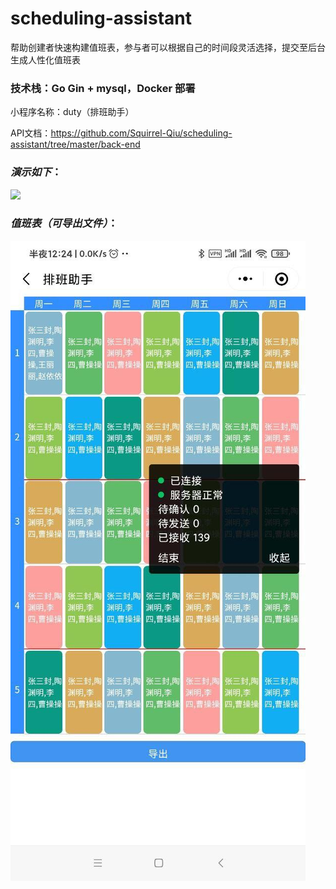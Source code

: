 # scheduling-assistant
帮助创建者快速构建值班表，参与者可以根据自己的时间段灵活选择，提交至后台生成人性化值班表

### 技术栈：Go Gin + mysql，Docker 部署

小程序名称：duty（排班助手）

API文档：https://github.com/Squirrel-Qiu/scheduling-assistant/tree/master/back-end

### *演示如下*：

![](https://github.com/Squirrel-Qiu/scheduling-assistant/blob/master/video_2021-02-25_17-57-41.gif)


### *值班表（可导出文件）*：
![avatar](https://github.com/Squirrel-Qiu/scheduling-assistant/blob/master/photo_2021-02-25_16-39-54.jpg)
